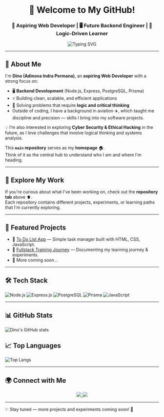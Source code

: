 <!-- Greeting -->
<h1 align="center">👋 Welcome to My GitHub!</h1>
<h3 align="center">🚀 Aspiring Web Developer | 🖥️ Future Backend Engineer | 🧠 Logic-Driven Learner</h3>

<!-- Typing SVG -->
<p align="center">
  <img src="https://readme-typing-svg.demolab.com?font=Fira+Code&size=22&pause=1000&color=00BFFF&center=true&vCenter=true&width=700&lines=Hi+there!+I'm+Dino+(Adinova+Indra+Permana);Aspiring+Backend+Developer;Building+projects+with+Node.js+and+PostgreSQL;Exploring+Fullstack+Development;Always+learning%2C+always+curious!" alt="Typing SVG" />
</p>

---

## 🌟 About Me
I'm **Dino (Adinova Indra Permana)**, an **aspiring Web Developer** with a strong focus on:  
- 🖥️ **Backend Development** (Node.js, Express, PostgreSQL, Prisma)  
- ⚡ Building clean, scalable, and efficient applications  
- 🧩 Solving problems that require **logic and critical thinking**
- Outside of coding, I have a background in aviation ✈️, which taught me discipline and precision — skills I bring into my software projects.  

💡 I’m also interested in exploring **Cyber Security & Ethical Hacking** in the future, as I love challenges that involve logical thinking and systems analysis.  

This **`main` repository** serves as my **homepage** 🏠.  
Think of it as the central hub to understand who I am and where I'm heading.  

---

## 📂 Explore My Work
If you're curious about what I've been working on, check out the **repository tab** above ⬆️.  
Each repository contains different projects, experiments, or learning paths that I'm currently exploring.  

---

## 📂 Featured Projects
- 📝 [To Do List App](https://github.com/adinovaindra/TRAINING-FULLSTACK-DEVELOPMENT/tree/todolist) — Simple task manager built with HTML, CSS, JavaScript.  
- 🚀 [Fullstack Training Journey](https://github.com/adinovaindra/TRAINING-FULLSTACK-DEVELOPMENT) — Documenting my learning journey & experiments.
- 📖 More coming soon...

---

## 🛠️ Tech Stack
![Node.js](https://img.shields.io/badge/Node.js-339933?style=for-the-badge&logo=node.js&logoColor=white)
![Express.js](https://img.shields.io/badge/Express.js-000000?style=for-the-badge&logo=express&logoColor=white)
![PostgreSQL](https://img.shields.io/badge/PostgreSQL-316192?style=for-the-badge&logo=postgresql&logoColor=white)
![Prisma](https://img.shields.io/badge/Prisma-2D3748?style=for-the-badge&logo=prisma&logoColor=white)
![JavaScript](https://img.shields.io/badge/JavaScript-F7DF1E?style=for-the-badge&logo=javascript&logoColor=black)

---

## 📊 GitHub Stats
![Dino's GitHub stats](https://github-readme-stats.vercel.app/api?username=adinovaindrapermana&show_icons=true&theme=tokyonight)

## 📈 Top Languages
![Top Langs](https://github-readme-stats.vercel.app/api/top-langs/?username=adinovaindrapermana&layout=compact&theme=tokyonight)

---

## 🌍 Connect with Me
<p align="center">
  <a href="https://id.linkedin.com/in/adinova-indra-permana-88b071247" target="_blank">
    <img src="https://img.shields.io/badge/LinkedIn-0A66C2?style=for-the-badge&logo=linkedin&logoColor=white"/>
  </a>
  <a href="mailto:adinovaindrapermana@gmail.com">
    <img src="https://img.shields.io/badge/Email-D14836?style=for-the-badge&logo=gmail&logoColor=white"/>
  </a>
</p>

---

✨ Stay tuned — more projects and experiments coming soon! 🚀
